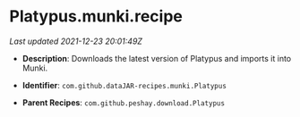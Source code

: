 # Platypus.munki.recipe

_Last updated 2021-12-23 20:01:49Z_

- **Description**: Downloads the latest version of Platypus and imports it into Munki.

- **Identifier**: `com.github.dataJAR-recipes.munki.Platypus`

- **Parent Recipes**: `com.github.peshay.download.Platypus`
